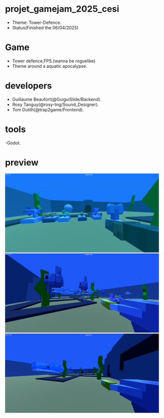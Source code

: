 # projet_gamejam_2025_cesi
- Theme: Tower-Defence.
- Status(Finished the 06/04/2025)
# Game
- Tower defence,FPS.(wanna be roguelike) 
- Theme around a aquatic apocalypse.
# developers
- Guillaume Beaufort(@GuiguiSlide/Backend).
- Rosy Tanguy(@rosy-tng/Sound_Designer).
- Tom Dutilh(@trap2game/Frontend).
# tools
-Godot.
# preview
![towers](https://github.com/GuiguiSlide/projet_gamejam_2025_cesi/blob/main/imgs/towers.png)
![wavepreview](https://github.com/GuiguiSlide/projet_gamejam_2025_cesi/blob/main/imgs/wavelook.png)
![towers](https://github.com/GuiguiSlide/projet_gamejam_2025_cesi/blob/main/imgs/gungameplay.png)
